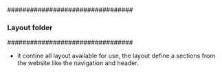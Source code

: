 #################################
 ###   Layout folder            ##
 #################################
 * it contine all layout available for use, the layout define a sections from the website 
 like the navigation and header.
